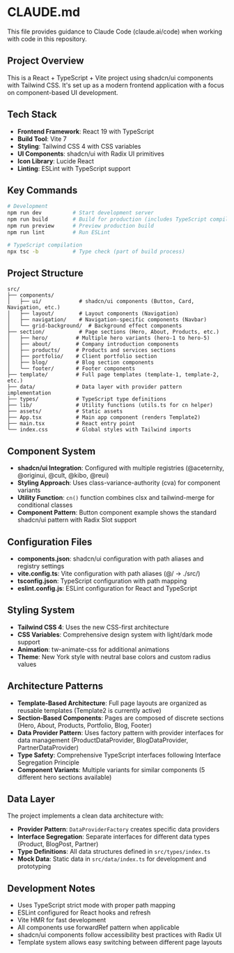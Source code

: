 # CLAUDE.md

This file provides guidance to Claude Code (claude.ai/code) when working with code in this repository.

## Project Overview

This is a React + TypeScript + Vite project using shadcn/ui components with Tailwind CSS. It's set up as a modern frontend application with a focus on component-based UI development.

## Tech Stack

- **Frontend Framework**: React 19 with TypeScript
- **Build Tool**: Vite 7
- **Styling**: Tailwind CSS 4 with CSS variables
- **UI Components**: shadcn/ui with Radix UI primitives
- **Icon Library**: Lucide React
- **Linting**: ESLint with TypeScript support

## Key Commands

```bash
# Development
npm run dev          # Start development server
npm run build        # Build for production (includes TypeScript compilation)
npm run preview      # Preview production build
npm run lint         # Run ESLint

# TypeScript compilation
npx tsc -b           # Type check (part of build process)
```

## Project Structure

```
src/
├── components/
│   ├── ui/            # shadcn/ui components (Button, Card, Navigation, etc.)
│   ├── layout/        # Layout components (Navigation)
│   ├── navigation/    # Navigation-specific components (Navbar)
│   └── grid-background/  # Background effect components
├── section/           # Page sections (Hero, About, Products, etc.)
│   ├── hero/         # Multiple hero variants (hero-1 to hero-5)
│   ├── about/        # Company introduction components
│   ├── products/     # Products and services sections
│   ├── portfolio/    # Client portfolio section
│   ├── blog/         # Blog section components
│   └── footer/       # Footer components
├── template/         # Full page templates (template-1, template-2, etc.)
├── data/             # Data layer with provider pattern implementation
├── types/            # TypeScript type definitions
├── lib/              # Utility functions (utils.ts for cn helper)
├── assets/           # Static assets
├── App.tsx           # Main app component (renders Template2)
├── main.tsx          # React entry point
└── index.css         # Global styles with Tailwind imports
```

## Component System

- **shadcn/ui Integration**: Configured with multiple registries (@aceternity, @originui, @cult, @kibo, @reui)
- **Styling Approach**: Uses class-variance-authority (cva) for component variants
- **Utility Function**: `cn()` function combines clsx and tailwind-merge for conditional classes
- **Component Pattern**: Button component example shows the standard shadcn/ui pattern with Radix Slot support

## Configuration Files

- **components.json**: shadcn/ui configuration with path aliases and registry settings
- **vite.config.ts**: Vite configuration with path aliases (@/ → ./src/)
- **tsconfig.json**: TypeScript configuration with path mapping
- **eslint.config.js**: ESLint configuration for React and TypeScript

## Styling System

- **Tailwind CSS 4**: Uses the new CSS-first architecture
- **CSS Variables**: Comprehensive design system with light/dark mode support
- **Animation**: tw-animate-css for additional animations
- **Theme**: New York style with neutral base colors and custom radius values

## Architecture Patterns

- **Template-Based Architecture**: Full page layouts are organized as reusable templates (Template2 is currently active)
- **Section-Based Components**: Pages are composed of discrete sections (Hero, About, Products, Portfolio, Blog, Footer)
- **Data Provider Pattern**: Uses factory pattern with provider interfaces for data management (ProductDataProvider, BlogDataProvider, PartnerDataProvider)
- **Type Safety**: Comprehensive TypeScript interfaces following Interface Segregation Principle
- **Component Variants**: Multiple variants for similar components (5 different hero sections available)

## Data Layer

The project implements a clean data architecture with:
- **Provider Pattern**: `DataProviderFactory` creates specific data providers
- **Interface Segregation**: Separate interfaces for different data types (Product, BlogPost, Partner)
- **Type Definitions**: All data structures defined in `src/types/index.ts`
- **Mock Data**: Static data in `src/data/index.ts` for development and prototyping

## Development Notes

- Uses TypeScript strict mode with proper path mapping
- ESLint configured for React hooks and refresh
- Vite HMR for fast development
- All components use forwardRef pattern when applicable
- shadcn/ui components follow accessibility best practices with Radix UI
- Template system allows easy switching between different page layouts